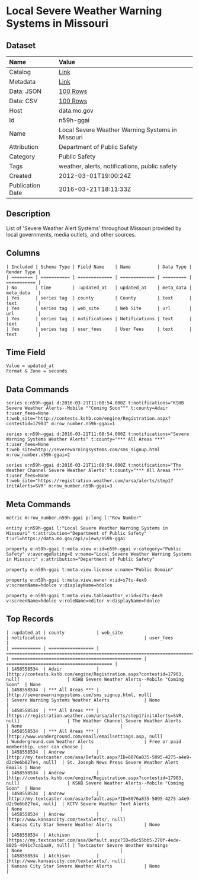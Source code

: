 # Local Severe Weather Warning Systems in Missouri

## Dataset

| Name | Value |
| :--- | :---- |
| Catalog | [Link](https://catalog.data.gov/dataset/local-severe-weather-warning-systems-in-missouri-ff05b) |
| Metadata | [Link](https://data.mo.gov/api/views/n59h-ggai) |
| Data: JSON | [100 Rows](https://data.mo.gov/api/views/n59h-ggai/rows.json?max_rows=100) |
| Data: CSV | [100 Rows](https://data.mo.gov/api/views/n59h-ggai/rows.csv?max_rows=100) |
| Host | data.mo.gov |
| Id | n59h-ggai |
| Name | Local Severe Weather Warning Systems in Missouri |
| Attribution | Department of Public Safety |
| Category | Public Safety |
| Tags | weather, alerts, notifications, public safety |
| Created | 2012-03-01T19:00:24Z |
| Publication Date | 2016-03-21T18:11:33Z |

## Description

List of 'Severe Weather Alert Systems' throughout Missouri provided by local governments, media outlets, and other sources.

## Columns

```ls
| Included | Schema Type | Field Name    | Name          | Data Type | Render Type |
| ======== | =========== | ============= | ============= | ========= | =========== |
| No       | time        | :updated_at   | updated_at    | meta_data | meta_data   |
| Yes      | series tag  | county        | County        | text      | text        |
| Yes      | series tag  | web_site      | Web Site      | url       | url         |
| Yes      | series tag  | notifications | Notifications | text      | text        |
| Yes      | series tag  | user_fees     | User Fees     | text      | text        |
```

## Time Field

```ls
Value = updated_at
Format & Zone = seconds
```

## Data Commands

```ls
series e:n59h-ggai d:2016-03-21T11:08:54.000Z t:notifications="KSHB Severe Weather Alerts--Mobile ""Coming Soon""" t:county=Adair t:user_fees=None t:web_site="http://contests.kshb.com/engine/Registration.aspx?contestid=17903" m:row_number.n59h-ggai=1

series e:n59h-ggai d:2016-03-21T11:08:54.000Z t:notifications="Severe Warning Systems Weather Alerts" t:county="*** All Areas ***" t:user_fees=None t:web_site=http://severewarningsystems.com/sms_signup.html m:row_number.n59h-ggai=2

series e:n59h-ggai d:2016-03-21T11:08:54.000Z t:notifications="The Weather Channel Severe Weather Alerts" t:county="*** All Areas ***" t:user_fees=None t:web_site="https://registration.weather.com/ursa/alerts/step1?initAlerts=SVR" m:row_number.n59h-ggai=3
```

## Meta Commands

```ls
metric m:row_number.n59h-ggai p:long l:"Row Number"

entity e:n59h-ggai l:"Local Severe Weather Warning Systems in Missouri" t:attribution="Department of Public Safety" t:url=https://data.mo.gov/api/views/n59h-ggai

property e:n59h-ggai t:meta.view v:id=n59h-ggai v:category="Public Safety" v:averageRating=0 v:name="Local Severe Weather Warning Systems in Missouri" v:attribution="Department of Public Safety"

property e:n59h-ggai t:meta.view.license v:name="Public Domain"

property e:n59h-ggai t:meta.view.owner v:id=s7tu-4ex9 v:screenName=hdolce v:displayName=hdolce

property e:n59h-ggai t:meta.view.tableauthor v:id=s7tu-4ex9 v:screenName=hdolce v:roleName=editor v:displayName=hdolce
```

## Top Records

```ls
| :updated_at | county            | web_site                                                                                   | notifications                                     | user_fees                                | 
| =========== | ================= | ========================================================================================== | ================================================= | ======================================== | 
| 1458558534  | Adair             | [http://contests.kshb.com/engine/Registration.aspx?contestid=17903, null]                  | KSHB Severe Weather Alerts--Mobile "Coming Soon"  | None                                     | 
| 1458558534  | *** All Areas *** | [http://severewarningsystems.com/sms_signup.html, null]                                    | Severe Warning Systems Weather Alerts             | None                                     | 
| 1458558534  | *** All Areas *** | [https://registration.weather.com/ursa/alerts/step1?initAlerts=SVR, null]                  | The Weather Channel Severe Weather Alerts         | None                                     | 
| 1458558534  | *** All Areas *** | [http://www.wunderground.com/email/emailsettings.asp, null]                                | Wunderground.com Weather Alerts                   | Free or paid membership, user can choose | 
| 1458558534  | Andrew            | [http://my.textcaster.com/asa/Default.aspx?ID=8076a835-5095-4275-a4e9-d2c9e6b827e4, null]  | St. Joseph News Press Severe Weather Alert Emails | None                                     | 
| 1458558534  | Andrew            | [http://contests.kshb.com/engine/Registration.aspx?contestid=17903, null]                  | KSHB Severe Weather Alerts--Mobile "Coming Soon"  | None                                     | 
| 1458558534  | Andrew            | [http://my.textcaster.com/asa/Default.aspx?ID=8076a835-5095-4275-a4e9-d2c9e6b827e4, null]  | KCTV Severe Weather Text Alerts                   | None                                     | 
| 1458558534  | Andrew            | [http://www.kansascity.com/textalerts/, null]                                              | Kansas City Star Severe Weather Alerts            | None                                     | 
| 1458558534  | Atchison          | [https://my.textcaster.com/asa/Default.aspx?ID=d6c55bb5-270f-4ede-8025-4941c7ca1aa9, null] | Textcaster Severe Weather Warnings                | None                                     | 
| 1458558534  | Atchison          | [http://www.kansascity.com/textalerts/, null]                                              | Kansas City Star Severe Weather Alerts            | None                                     | 
```